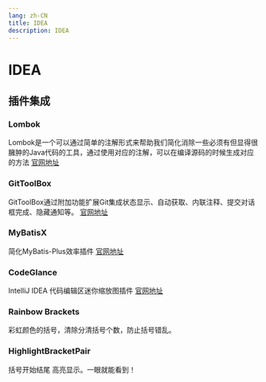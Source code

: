 ```yaml
---
lang: zh-CN
title: IDEA
description: IDEA
---
```


# IDEA

## 插件集成
### Lombok 
Lombok是一个可以通过简单的注解形式来帮助我们简化消除一些必须有但显得很臃肿的Java代码的工具，通过使用对应的注解，可以在编译源码的时候生成对应的方法
[官网地址](https://projectlombok.org/)
### GitToolBox 
GitToolBox通过附加功能扩展Git集成状态显示、自动获取、内联注释、提交对话框完成、隐藏通知等。
[官网地址](https://plugins.jetbrains.com/plugin/7499-gittoolbox/)
### MyBatisX
简化MyBatis-Plus效率插件
[官网地址](https://mp.baomidou.com/)
### CodeGlance 
IntelliJ IDEA 代码编辑区迷你缩放图插件
[官网地址](https://plugins.jetbrains.com/plugin/7275-codeglance)
### Rainbow Brackets
彩虹颜色的括号，清除分清括号个数，防止括号错乱。
### HighlightBracketPair
括号开始结尾 高亮显示。一眼就能看到！  
